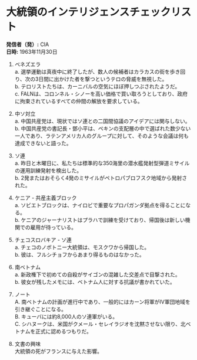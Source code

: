 # 大統領のインテリジェンスチェックリスト

**発信者（発）:** CIA  
**日時:** 1963年11月30日  

1. ベネズエラ  
   a. 選挙運動は真夜中に終了したが、数人の候補者はカラカスの街を歩き回り、次の3日間に出かけた者を撃つというテロの脅威を無視した。  
   b. テロリストたちは、カーニバルの空気にほぼ押しつぶされたようだ。  
   c. FALNは、コロンネル・シノーを高い価格で買い取ろうとしており、政府に拘束されているすべての仲間の解放を要求している。  

2. 中ソ対立  
   a. 中国共産党は、現状ではソ連との二国間協議のアイデアには関与しない。  
   b. 中国共産党の書記長・鄧小平は、ペキンの支配層の中で選ばれた数少ない一人であり、ラテンアメリカ人のグループに対して、そのような会議は何も達成できないと語った。  

3. ソ連  
   a. 昨日と木曜日に、私たちは標準的な350海里の潜水艦発射型弾道ミサイルの運用訓練発射を検出した。  
   b. 2発またはおそらく4発のミサイルがペトロパブロフスク地域から発射された。  

4. ケニア - 共産主義ブロック  
   a. ソビエトブロックは、ナイロビで重要なプロパガンダ拠点を得ることになる。  
   b. ケニアのジャーナリストはプラハで訓練を受けており、帰国後は新しい機関での雇用が待っている。  

5. チェコスロバキア - ソ連  
   a. チェコのノボトニー大統領は、モスクワから帰国した。  
   b. 彼は、フルシチョフからあまり得るものはなかった。  

6. 南ベトナム  
   a. 新政権下で初めての自殺がサイゴンの混雑した交差点で目撃された。  
   b. 彼女が残したメモには、ベトナム人に対する抗議が書かれていた。  

7. ノート  
   A. 南ベトナムの計画が進行中であり、一般的にはカーン将軍がIV軍団地域を引き継ぐことになる。  
   B. キューバには約8,000人のソ連軍がいる。  
   C. シハヌークは、米国がクメール・セレイラジオを沈黙させない限り、北ベトナムを正式に認めるつもりだ。  

8. 文書の興味  
   大統領の死がフランスに与えた影響。